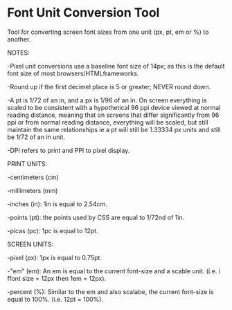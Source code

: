 Font Unit Conversion Tool
===========================

Tool for converting screen font sizes from one unit (px, pt, em or %) to another.

NOTES:

-Pixel unit conversions use a baseline font size of 14px; as this is the default font size of most browsers/HTMLframeworks.

-Round up if the first decimel place is 5 or greater; NEVER round down.

-A pt is 1/72 of an in, and a px is 1/96 of an in. On screen everything is scaled to be consistent with a hypothetical 96 ppi device viewed at normal reading distance, meaning that on screens that differ significantly from 96 ppi or from normal reading distance, everything will be scaled, but still maintain the same relationships ie a pt will still be 1.33334 px units and still be 1/72 of an in unit.

-DPI refers to print and PPI to pixel display. 


PRINT UNITS:

-centimeters (cm)

-millimeters (mm)

-inches (in): 1in is equal to 2.54cm.

-points (pt): the points used by CSS are equal to 1/72nd of 1in.

-picas (pc): 1pc is equal to 12pt.



SCREEN UNITS:

-pixel (px): 1px is equal to 0.75pt.

-"em" (em): An em is equal to the current font-size and a scable unit. (i.e. i ffont size = 12px then 1em = 12px).

-percent (%): Similar to the em and also scalabe, the current font-size is equal to 100%. (i.e. 12pt = 100%).

